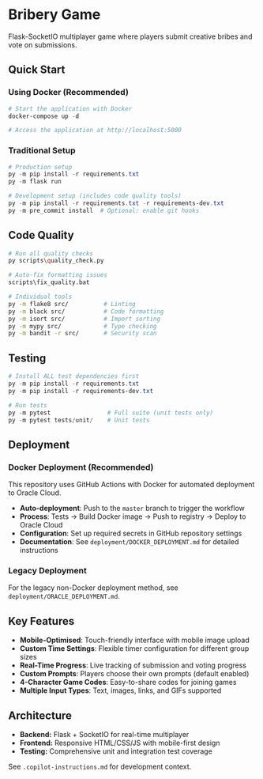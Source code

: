 # Bribery Game

Flask-SocketIO multiplayer game where players submit creative bribes and vote on submissions.

## Quick Start

### Using Docker (Recommended)
```powershell
# Start the application with Docker
docker-compose up -d

# Access the application at http://localhost:5000
```

### Traditional Setup
```powershell
# Production setup
py -m pip install -r requirements.txt
py -m flask run

# Development setup (includes code quality tools)
py -m pip install -r requirements.txt -r requirements-dev.txt
py -m pre_commit install  # Optional: enable git hooks
```

## Code Quality
```bash
# Run all quality checks
py scripts\quality_check.py

# Auto-fix formatting issues
scripts\fix_quality.bat

# Individual tools
py -m flake8 src/          # Linting
py -m black src/           # Code formatting  
py -m isort src/           # Import sorting
py -m mypy src/            # Type checking
py -m bandit -r src/       # Security scan
```

## Testing
```powershell
# Install ALL test dependencies first
py -m pip install -r requirements.txt
py -m pip install -r requirements-dev.txt

# Run tests
py -m pytest                # Full suite (unit tests only)
py -m pytest tests/unit/    # Unit tests
```

## Deployment

### Docker Deployment (Recommended)
This repository uses GitHub Actions with Docker for automated deployment to Oracle Cloud.

- **Auto-deployment**: Push to the `master` branch to trigger the workflow
- **Process**: Tests → Build Docker image → Push to registry → Deploy to Oracle Cloud
- **Configuration**: Set up required secrets in GitHub repository settings
- **Documentation**: See `deployment/DOCKER_DEPLOYMENT.md` for detailed instructions

### Legacy Deployment
For the legacy non-Docker deployment method, see `deployment/ORACLE_DEPLOYMENT.md`.

## Key Features
- **Mobile-Optimised**: Touch-friendly interface with mobile image upload
- **Custom Time Settings**: Flexible timer configuration for different group sizes  
- **Real-Time Progress**: Live tracking of submission and voting progress
- **Custom Prompts**: Players choose their own prompts (default enabled)
- **4-Character Game Codes**: Easy-to-share codes for joining games
- **Multiple Input Types**: Text, images, links, and GIFs supported

## Architecture
- **Backend:** Flask + SocketIO for real-time multiplayer
- **Frontend:** Responsive HTML/CSS/JS with mobile-first design
- **Testing:** Comprehensive unit and integration test coverage

See `.copilot-instructions.md` for development context.
